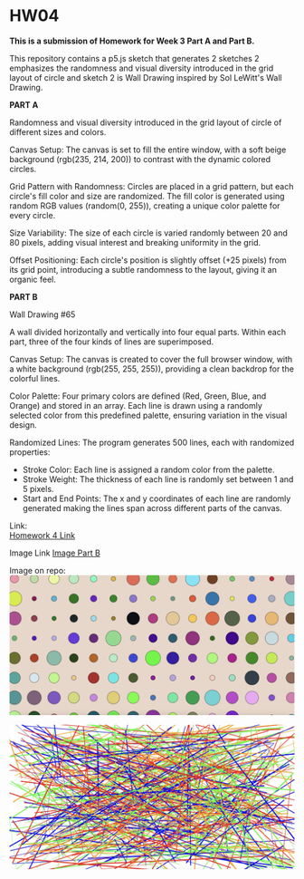 # HW04

**This is a submission of Homework for Week 3 Part A and Part B.**

This repository contains a p5.js sketch that generates 2 sketches 2 emphasizes the randomness and visual diversity introduced in the grid layout of circle and sketch 2 is Wall Drawing inspired by Sol LeWitt's Wall Drawing. 

**PART A**

Randomness and visual diversity introduced in the grid layout of circle of different sizes and colors.

Canvas Setup: The canvas is set to fill the entire window, with a soft beige background (rgb(235, 214, 200)) to contrast with the dynamic colored circles.

Grid Pattern with Randomness: Circles are placed in a grid pattern, but each circle's fill color and size are randomized. The fill color is generated using random RGB values (random(0, 255)), creating a unique color palette for every circle.

Size Variability: The size of each circle is varied randomly between 20 and 80 pixels, adding visual interest and breaking uniformity in the grid.

Offset Positioning: Each circle's position is slightly offset (+25 pixels) from its grid point, introducing a subtle randomness to the layout, giving it an organic feel.

**PART B**

Wall Drawing #65

A wall divided horizontally and vertically into four equal parts. Within each part, three of the four kinds of lines are superimposed.

Canvas Setup: The canvas is created to cover the full browser window, with a white background (rgb(255, 255, 255)), providing a clean backdrop for the colorful lines.

Color Palette: Four primary colors are defined (Red, Green, Blue, and Orange) and stored in an array. Each line is drawn using a randomly selected color from this predefined palette, ensuring variation in the visual design.

Randomized Lines: The program generates 500 lines, each with randomized properties:

- Stroke Color: Each line is assigned a random color from the palette.
- Stroke Weight: The thickness of each line is randomly set between 1 and 5 pixels.
- Start and End Points: The x and y coordinates of each line are randomly generated   making the lines span across different parts of the canvas.

Link:  
[Homework 4 Link](https://6063b.github.io/homework/04/)

Image Link
[Image Part B](https://www.nga.gov/collection/art-object-page.118039.html)

Image on repo:  
![Part A Image](https://github.com/nikhilkhandelwal-DM-GY-6063-2024-Fall/HW04/blob/main/Homework_WK04_A.jpg)

![Part B Image](https://github.com/nikhilkhandelwal-DM-GY-6063-2024-Fall/HW04/blob/main/Homework_WK04_B.jpg)

